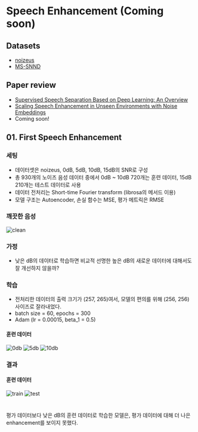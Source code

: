 # Speech Enhancement (Coming soon)
## Datasets  
- [noizeus](https://ecs.utdallas.edu/loizou/speech/noizeus/)  
- [MS-SNND](https://github.com/microsoft/MS-SNSD)
## Paper review  
- [Supervised Speech Separation Based on Deep Learning: An Overview](https://github.com/Doyosae/Speech_Enhancement/blob/master/paper/01.md)  
- [Scaling Speech Enhancement in Unseen Environments with Noise Embeddings](https://github.com/Doyosae/Speech_Enhancement/blob/master/paper/02.md)  
- Coming soon!
## 01. First Speech Enhancement  
### 세팅
- 데이터셋은 noizeus, 0dB, 5dB, 10dB, 15dB의 SNR로 구성
- 총 930개의 노이즈 음성 데이터 중에서 0dB ~ 10dB 720개는 훈련 데이터, 15dB 210개는 테스트 데이터로 사용
- 데이터 전처리는 Short-time Fourier transform (librosa의 메서드 이용)
- 모델 구조는 Autoencoder, 손실 함수는 MSE, 평가 메트릭은 RMSE
### 깨끗한 음성
![clean](https://github.com/Doyosae/Speech_Enhancement/blob/master/01_Denoising_Prototype/images/clean.png)
### 가정
- 낮은 dB의 데이터로 학습하면 비교적 선명한 높은 dB의 새로운 데이터에 대해서도 잘 개선하지 않을까?
### 학습
- 전처리한 데이터의 출력 크기가 (257, 265)여서, 모델의 편의를 위해 (256, 256) 사이즈로 잘라내었다.
- batch size = 60, epochs = 300
- Adam (lr = 0.00015, beta_1 = 0.5)
#### 훈련 데이터
![0db](https://github.com/Doyosae/Speech_Enhancement/blob/master/01_Denoising_Prototype/images/0dB.png)
![5db](https://github.com/Doyosae/Speech_Enhancement/blob/master/01_Denoising_Prototype/images/5dB.png)
![10db](https://github.com/Doyosae/Speech_Enhancement/blob/master/01_Denoising_Prototype/images/10dB.png)
### 결과
#### 훈련 데이터
![train](https://github.com/Doyosae/Speech_Enhancement/blob/master/01_Denoising_Prototype/images/trainSound.png)
![test](https://github.com/Doyosae/Speech_Enhancement/blob/master/01_Denoising_Prototype/images/testSound.png)
#
평가 데이터보다 낮은 dB의 훈련 데이터로 학습한 모델은, 평가 데이터에 대해 더 나은 enhancement를 보이지 못했다.
